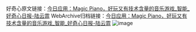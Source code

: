 好奇心原文链接：[今日应用：Magic Piano，好玩又有技术含量的音乐游戏_智能_好奇心日报-陆云霏](https://www.qdaily.com/articles/1258.html)
WebArchive归档链接：[今日应用：Magic Piano，好玩又有技术含量的音乐游戏_智能_好奇心日报-陆云霏](http://web.archive.org/web/20160806103407/http://www.qdaily.com/articles/1258.html)
![image](http://ww3.sinaimg.cn/large/007d5XDply1g3v4cfdo1ej30u02wl1kx)